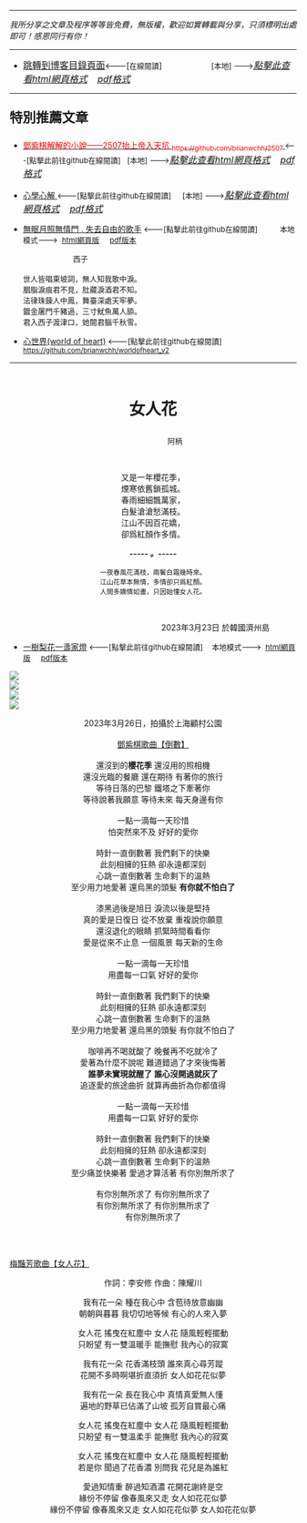 ***
*我所分享之文章及程序等等皆免費，無版權，歡迎如實轉載與分享，只須標明出處即可！感恩同行有你！* 
****
- [<font size=3>跳轉到博客目錄頁面</font>](../../tableOfContent.md)<---[<font size=2>在線閱讀</font>]&nbsp;&nbsp; &nbsp; &nbsp; &nbsp; &nbsp; &nbsp; &nbsp; &nbsp; &nbsp;&nbsp; &nbsp;  <font size=2> [本地] ---></font><font size=3>[*_點擊此查看html網頁格式_*](../../tableOfContent.html)&nbsp; &nbsp; [*_pdf格式_*](../../tableOfContent.md.pdf)</font>
****

### <p style="font-size: 23px; font-weight:900;">特別推薦文章</p>

- [<font color=red> 鄧紫棋解解的小說——2507抬上帝入天坑 <sub>https://github.com/brianwchh/2507 </sub></font>](https://github.com/brianwchh/worldofheart_v2/blob/main/md_and_html/%E9%84%A7%E7%B4%AB%E6%A3%8B%E8%A7%A3%E8%A7%A3%E7%9A%84%E5%B0%8F%E8%AA%AA%E2%80%94%E2%80%942507%E6%8A%AC%E4%B8%8A%E5%B8%9D%E5%85%A5%E5%A4%A9%E5%9D%91.md)<font size=2><---[點擊此前往github在線閱讀]</font>&nbsp;&nbsp; <font size=2> [本地] ---></font><font size=3>[*_點擊此查看html網頁格式_*](../../md_and_html/鄧紫棋解解的小說——2507抬上帝入天坑.html)&nbsp; &nbsp; [*_pdf格式_*](../../md_and_html/鄧紫棋解解的小說——2507抬上帝入天坑.md.pdf)</font> 

- [<font  > 心學心解 </font>](https://github.com/brianwchh/worldofheart_v2/blob/main/md_and_html/%E5%BF%83%E5%AD%B8%E6%96%B0%E8%A7%A3.md)<font size=2><---[點擊此前往github在線閱讀]</font>&nbsp;&nbsp; &nbsp;   <font size=2> [本地] ---></font><font size=3>[*_點擊此查看html網頁格式_*](../../md_and_html/心學新解.html)&nbsp; &nbsp; [*_pdf格式_*](../../md_and_html/心學新解.md.pdf)</font> 

- [<font  >無眠月照無情門 . 失去自由的歌手</font>](https://github.com/brianwchh/worldofheart_v2/blob/main/md_and_html/%E7%84%A1%E7%9C%A0%E6%9C%88%E7%85%A7%E7%84%A1%E6%83%85%E9%96%80.md)<font size=2> <---[點擊此前往github在線閱讀]</font> &nbsp;&nbsp;&nbsp;&nbsp;&nbsp;&nbsp;&nbsp;&nbsp; <font size=2>本地模式---> &nbsp;[html網頁版](../../md_and_html/無眠月照無情門.html) &nbsp;&nbsp;&nbsp; [pdf版本](../../md_and_html/無眠月照無情門.md.pdf) </font>

    <p><font size=2>&nbsp; &nbsp; &nbsp; &nbsp; &nbsp; &nbsp; &nbsp; &nbsp; &nbsp; &nbsp; &nbsp; &nbsp; 西子</br></br>世人皆唱東坡詞，無人知我歌中淚。</br>胭脂淚痕君不見，肚藏淚酒君不知。</br>法律珠鍊人中鳳，舞臺深處天牢夢。</br>鍍金屠門千豬過，三寸魷魚萬人舔。</br>君入西子渡津口，她閱君腦千秋雪。</font></p>
    
- [<font  >心世界(world of heart)</font>](https://github.com/brianwchh/worldofheart_v2)<font size=2> <---[點擊此前往github在線閱讀]</font> <sub> https://github.com/brianwchh/worldofheart_v2 </sub>

   

****



</br>

****<p align="center" style="font-size: 28px;">女人花</p>****

<p align="center" style="font-size: small;">&nbsp;&nbsp;&nbsp;&nbsp;&nbsp;&nbsp;&nbsp;&nbsp;&nbsp;&nbsp;&nbsp;&nbsp;&nbsp;&nbsp;&nbsp;&nbsp;&nbsp;&nbsp;&nbsp;&nbsp; 阿柄</p>


</br>


<div align="center"> <!-- div_1-->

<div align="center"> 

又是一年櫻花季，   
煙寒依舊鎖孤城。   
春雨細細飄萬家，   
白髮滄滄愁滿枝。   
江山不因百花嬌，  
卻爲紅顏作多情。    


***_-----&nbsp;。-----_***

<sub><span>一夜春風花滿枝，兩鬢白霜幾時來。</br>江山花草本無情，多情卻只爲紅顏。</br>人間多嬌情如畫，只因始懂女人花。</span></sub>

</div>

</br>


  <p align="right"> 2023年3月23日  於韓國濟州島 &nbsp;&nbsp;&nbsp;&nbsp;&nbsp;&nbsp;&nbsp;&nbsp;&nbsp;&nbsp;&nbsp; </p>  
  
</div> <!-- end of div_1-->

  
- [<font  >一樹梨花一盞家燈</font>](https://github.com/brianwchh/worldofheart_v2/blob/main/md_and_html/雜文隨筆/一樹梨花一盞家燈.md)<font size=2> <---[點擊此前往github在線閱讀]</font> &nbsp;&nbsp; <font size=2>本地模式---> &nbsp;[html網頁版](../../md_and_html/雜文隨筆/一樹梨花一盞家燈.html) &nbsp;&nbsp;&nbsp; [pdf版本](../../md_and_html/雜文隨筆/一樹梨花一盞家燈.md.pdf) </font>



<!-- image area, flex to make it center,it may not work for github, for html and pdf rendering only -->
<div align="center" style="page-break-inside: avoid; margin-top:1px; margin-bottom:1px;"> <!-- pictureWrapper_div add this only to make the bendan github understand -->
  <div class="ImageWrapperFlex" >
   <div class="FlexSide"  ></div>
   <image class="FlexImage"   src='./images/ILoveU.png'/>
   <div class="FlexSide" ></div>
  </div>

  <div class="ImageWrapperFlex" >
   <div class="FlexSide"  ></div>
   <image class="FlexImage"   src='./images/Gem櫻花2.jpg'/>
   <div class="FlexSide" ></div>
  </div>

  <div class="ImageWrapperFlex" >
   <div class="FlexSide"  ></div>
   <image class="FlexImage"   src='./images/Gem櫻花1.jpg'/>
   <div class="FlexSide" ></div>
  </div>

  <div class="ImageWrapperFlex" >
   <div class="FlexSide"  ></div>
   <image class="FlexImage"   src='./images/Gem櫻花3.jpg'/>
   <div class="FlexSide" ></div>
  </div>


  <span> 2023年3月26日，拍攝於上海顧村公園 </br></br>[鄧紫棋歌曲【倒數】](https://youtu.be/ma7r2HGqwXs)</br></br>還沒到的**櫻花季**  還沒用的照相機</br>還沒光臨的餐廳  還在期待  有著你的旅行</br>等待日落的巴黎  鐵塔之下牽著你</br>等待說著我願意  等待未來  每天身邊有你</br></br>一點一滴每一天珍惜</br>怕突然來不及  好好的愛你</br></br>時針一直倒數著  我們剩下的快樂</br>此刻相擁的狂熱  卻永遠都深刻</br>心跳一直倒數著  生命剩下的溫熱</br>至少用力地愛著  還烏黑的頭髮  **有你就不怕白了**</br></br>漆黑過後是旭日  淚流以後是堅持</br>真的愛是日復日  從不放棄  重複說你願意</br>還沒退化的眼睛  抓緊時間看看你</br>愛是從來不止息  一個風景  每天新的生命</br></br>一點一滴每一天珍惜</br>用盡每一口氣  好好的愛你</br></br>時針一直倒數著  我們剩下的快樂</br>此刻相擁的狂熱  卻永遠都深刻</br>心跳一直倒數著  生命剩下的溫熱</br>至少用力地愛著  還烏黑的頭髮  有你就不怕白了</br></br>咖啡再不喝就酸了  晚餐再不吃就冷了</br>愛著為什麼不說呢  難道錯過了才來後悔著</br>**誰夢未實現就醒了**  **誰心沒開過就灰了**</br>追逐愛的旅途曲折  就算再曲折為你都值得</br></br>一點一滴每一天珍惜</br>用盡每一口氣  好好的愛你</br></br>時針一直倒數著  我們剩下的快樂</br>此刻相擁的狂熱  卻永遠都深刻</br>心跳一直倒數著  生命剩下的溫熱</br>至少痛並快樂著  愛過才算活著  有你別無所求了</br></br>有你別無所求了  有你別無所求了</br>有你別無所求了  有你別無所求了</br>有你別無所求了</br></span> 


</div> <!-- end pictureWrapper_div -->

</br>
</br>

[梅豔芳歌曲【女人花】](https://youtu.be/HZf26r_DplA)

<div align="center">

作詞：李安修     作曲：陳耀川


我有花一朵 種在我心中 含苞待放意幽幽   
朝朝與暮暮 我切切地等候 有心的人來入夢   

女人花 搖曳在紅塵中 女人花 隨風輕輕擺動  
只盼望 有一雙溫暖手 能撫慰 我內心的寂寞  

我有花一朵 花香滿枝頭 誰來真心尋芳蹤  
花開不多時啊堪折直須折 女人如花花似夢   

我有花一朵 長在我心中 真情真愛無人懂  
遍地的野草已佔滿了山坡 孤芳自賞最心痛  

女人花 搖曳在紅塵中 女人花 隨風輕輕擺動  
只盼望 有一雙溫柔手 能撫慰 我內心的寂寞  

女人花 搖曳在紅塵中 女人花 隨風輕輕擺動  
若是你 聞過了花香濃 別問我 花兒是為誰紅  

愛過知情重 醉過知酒濃 花開花謝終是空  
緣份不停留 像春風來又走 女人如花花似夢  
緣份不停留 像春風來又走 女人如花花似夢 女人如花花似夢  

</div>


</br>
</br>


<style>

.ImageWrapperFlex {
    display: flex; 
    flex-direction: row; 
    margin-top: 1px; 
    margin-bottom: 1px;

    width: 100% ;
}

.FlexSide {
    flex-basis: 0px ;
    flex:1;

}



/* large device screen 設置熒幕顯示圖片大小（電腦等大型屏幕）*/
@media only screen and (min-width: 600px) {

    .FlexImage {
        flex-basis: 600px ;
        flex:0;    
        height:auto; 
        max-width: 600px;
        min-width: 600px;
     
    }

}

 /* small device screen 設置熒幕顯示圖片大小（平板手機等屏幕）*/
@media only screen and (max-width: 600px) {
    
    .FlexImage {
        flex-basis: 600px ;
        flex:1;
        height:auto; 
     
    }

}

/* style for print !important 設置打印圖片大小*/
@media print {

    .FlexImage {
        flex-basis: 500px ;
        flex:0;    
        height:auto; 
        max-width: 500px;
        min-width: 500px;
     
    }
}


</style>


